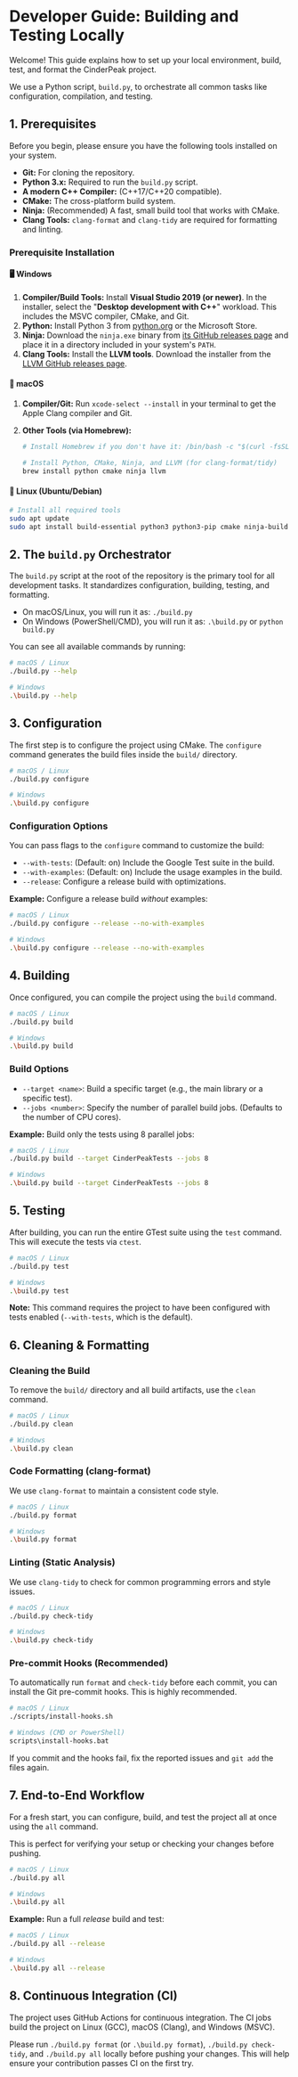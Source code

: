 ﻿# Developer Guide: Building and Testing Locally

Welcome! This guide explains how to set up your local environment, build, test, and format the CinderPeak project.

We use a Python script, `build.py`, to orchestrate all common tasks like configuration, compilation, and testing.

## 1. Prerequisites

Before you begin, please ensure you have the following tools installed on your system.

- **Git:** For cloning the repository.
- **Python 3.x:** Required to run the `build.py` script.
- **A modern C++ Compiler:** (C++17/C++20 compatible).
- **CMake:** The cross-platform build system.
- **Ninja:** (Recommended) A fast, small build tool that works with CMake.
- **Clang Tools:** `clang-format` and `clang-tidy` are required for formatting and linting.

### Prerequisite Installation

#### 🖥️ Windows

1.  **Compiler/Build Tools:** Install **Visual Studio 2019 (or newer)**. In the installer, select the "**Desktop development with C++**" workload. This includes the MSVC compiler, CMake, and Git.
2.  **Python:** Install Python 3 from [python.org](https://www.python.org/) or the Microsoft Store.
3.  **Ninja:** Download the `ninja.exe` binary from [its GitHub releases page](https://github.com/ninja-build/ninja/releases) and place it in a directory included in your system's `PATH`.
4.  **Clang Tools:** Install the **LLVM tools**. Download the installer from the [LLVM GitHub releases page](https://github.com/llvm/llvm-project/releases).

#### 🍎 macOS

1.  **Compiler/Git:** Run `xcode-select --install` in your terminal to get the Apple Clang compiler and Git.
2.  **Other Tools (via Homebrew):**

    ```bash
    # Install Homebrew if you don't have it: /bin/bash -c "$(curl -fsSL [https://raw.githubusercontent.com/Homebrew/install/HEAD/install.sh](https://raw.githubusercontent.com/Homebrew/install/HEAD/install.sh))"

    # Install Python, CMake, Ninja, and LLVM (for clang-format/tidy)
    brew install python cmake ninja llvm
    ```

#### 🐧 Linux (Ubuntu/Debian)

```bash
# Install all required tools
sudo apt update
sudo apt install build-essential python3 python3-pip cmake ninja-build clang-format clang-tidy
```

## 2\. The `build.py` Orchestrator

The `build.py` script at the root of the repository is the primary tool for all development tasks. It standardizes configuration, building, testing, and formatting.

- On macOS/Linux, you will run it as: `./build.py`
- On Windows (PowerShell/CMD), you will run it as: `.\build.py` or `python build.py`

You can see all available commands by running:

```bash
# macOS / Linux
./build.py --help

# Windows
.\build.py --help
```

## 3\. Configuration

The first step is to configure the project using CMake. The `configure` command generates the build files inside the `build/` directory.

```bash
# macOS / Linux
./build.py configure

# Windows
.\build.py configure
```

### Configuration Options

You can pass flags to the `configure` command to customize the build:

- `--with-tests`: (Default: on) Include the Google Test suite in the build.
- `--with-examples`: (Default: on) Include the usage examples in the build.
- `--release`: Configure a release build with optimizations.

**Example:** Configure a release build _without_ examples:

```bash
# macOS / Linux
./build.py configure --release --no-with-examples

# Windows
.\build.py configure --release --no-with-examples
```

## 4\. Building

Once configured, you can compile the project using the `build` command.

```bash
# macOS / Linux
./build.py build

# Windows
.\build.py build
```

### Build Options

- `--target <name>`: Build a specific target (e.g., the main library or a specific test).
- `--jobs <number>`: Specify the number of parallel build jobs. (Defaults to the number of CPU cores).

**Example:** Build only the tests using 8 parallel jobs:

```bash
# macOS / Linux
./build.py build --target CinderPeakTests --jobs 8

# Windows
.\build.py build --target CinderPeakTests --jobs 8
```

## 5\. Testing

After building, you can run the entire GTest suite using the `test` command. This will execute the tests via `ctest`.

```bash
# macOS / Linux
./build.py test

# Windows
.\build.py test
```

**Note:** This command requires the project to have been configured with tests enabled (`--with-tests`, which is the default).

## 6\. Cleaning & Formatting

### Cleaning the Build

To remove the `build/` directory and all build artifacts, use the `clean` command.

```bash
# macOS / Linux
./build.py clean

# Windows
.\build.py clean
```

### Code Formatting (clang-format)

We use `clang-format` to maintain a consistent code style.

```bash
# macOS / Linux
./build.py format

# Windows
.\build.py format
```

### Linting (Static Analysis)

We use `clang-tidy` to check for common programming errors and style issues.

```bash
# macOS / Linux
./build.py check-tidy

# Windows
.\build.py check-tidy
```

### Pre-commit Hooks (Recommended)

To automatically run `format` and `check-tidy` before each commit, you can install the Git pre-commit hooks. This is highly recommended.

```bash
# macOS / Linux
./scripts/install-hooks.sh

# Windows (CMD or PowerShell)
scripts\install-hooks.bat
```

If you commit and the hooks fail, fix the reported issues and `git add` the files again.

## 7\. End-to-End Workflow

For a fresh start, you can configure, build, and test the project all at once using the `all` command.

This is perfect for verifying your setup or checking your changes before pushing.

```bash
# macOS / Linux
./build.py all

# Windows
.\build.py all
```

**Example:** Run a full _release_ build and test:

```bash
# macOS / Linux
./build.py all --release

# Windows
.\build.py all --release
```

## 8\. Continuous Integration (CI)

The project uses GitHub Actions for continuous integration. The CI jobs build the project on Linux (GCC), macOS (Clang), and Windows (MSVC).

Please run `./build.py format` (or `.\build.py format`), `./build.py check-tidy`, and `./build.py all` locally before pushing your changes. This will help ensure your contribution passes CI on the first try.

```

```
